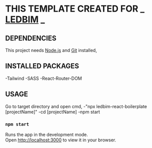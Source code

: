 # THIS TEMPLATE CREATED FOR _ [LEDBIM](https://ledbim.com/) _

## DEPENDENCIES

This project needs [Node.js](https://nodejs.org/en/) and [Git](https://git-scm.com/) installed,

## INSTALLED PACKAGES

-Tailwind
-SASS
-React-Router-DOM

## USAGE

Go to target directory and open cmd,
-"npx ledbim-react-boilerplate [projectName]"
-cd [projectName]
-npm start

### `npm start`

Runs the app in the development mode.\
Open [http://localhost:3000](http://localhost:3000) to view it in your browser.
